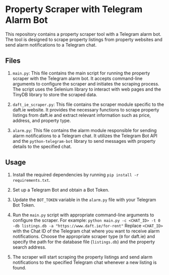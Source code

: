 # Property Scraper with Telegram Alarm Bot

This repository contains a property scraper tool with a Telegram alarm bot. The tool is designed to scrape property listings from property websites and send alarm notifications to a Telegram chat.

## Files

1. `main.py`: This file contains the main script for running the property scraper with the Telegram alarm bot. It accepts command-line arguments to configure the scraper and initiates the scraping process. The script uses the Selenium library to interact with web pages and the TinyDB library to store the scraped data.

2. `daft_ie_scraper.py`: This file contains the scraper module specific to the daft.ie website. It provides the necessary functions to scrape property listings from daft.ie and extract relevant information such as price, address, and property type.

3. `alarm.py`: This file contains the alarm module responsible for sending alarm notifications to a Telegram chat. It utilizes the Telegram Bot API and the `python-telegram-bot` library to send messages with property details to the specified chat.

## Usage

1. Install the required dependencies by running `pip install -r requirements.txt`.

2. Set up a Telegram Bot and obtain a Bot Token.

3. Update the `BOT_TOKEN` variable in the `alarm.py` file with your Telegram Bot Token.

4. Run the `main.py` script with appropriate command-line arguments to configure the scraper. For example:
```python main.py -c <CHAT_ID> -t 0 -db listings.db -a "https://www.daft.ie/for-rent"```
Replace `<CHAT_ID>` with the Chat ID of the Telegram chat where you want to receive alarm notifications. Choose the appropriate scraper type (`0` for daft.ie) and specify the path for the database file (`listings.db`) and the property search address.

5. The scraper will start scraping the property listings and send alarm notifications to the specified Telegram chat whenever a new listing is found.

